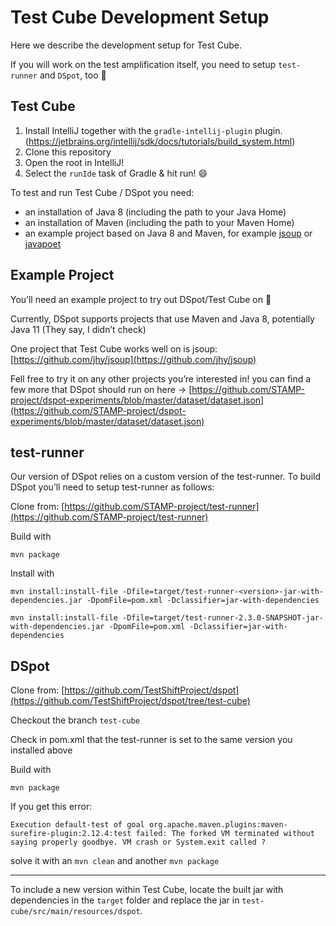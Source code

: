 # Test Cube Development Setup
Here we describe the development setup for Test Cube.

If you will work on the test amplification itself, you need to setup `test-runner` and `DSpot`, too 🙂

## Test Cube

1. Install IntelliJ together with the `gradle-intellij-plugin` plugin. (https://jetbrains.org/intellij/sdk/docs/tutorials/build_system.html)
2. Clone this repository
3. Open the root in IntelliJ!
4. Select the `runIde` task of Gradle & hit run! 😄

To test and run Test Cube / DSpot you need:
- an installation of Java 8 (including the path to your Java Home)
- an installation of Maven (including the path to your Maven Home)
- an example project based on Java 8 and Maven, for example [jsoup](https://github.com/jhy/jsoup) or [javapoet](https://github.com/square/javapoet)

## Example Project

You’ll need an example project to try out DSpot/Test Cube on 🙂

Currently, DSpot supports projects that use Maven and Java 8, potentially Java 11 (They say, I didn’t check)

One project that Test Cube works well on is jsoup: [https://github.com/jhy/jsoup](https://github.com/jhy/jsoup)

Fell free to try it on any other projects you’re interested in! you can find a few more that DSpot should run on here → [https://github.com/STAMP-project/dspot-experiments/blob/master/dataset/dataset.json](https://github.com/STAMP-project/dspot-experiments/blob/master/dataset/dataset.json)

## test-runner
Our version of DSpot relies on a custom version of the test-runner. To build DSpot you’ll need to setup test-runner as follows:

Clone from: [https://github.com/STAMP-project/test-runner](https://github.com/STAMP-project/test-runner)

Build with

```
mvn package
```

Install with

```
mvn install:install-file -Dfile=target/test-runner-<version>-jar-with-dependencies.jar -DpomFile=pom.xml -Dclassifier=jar-with-dependencies
```

```
mvn install:install-file -Dfile=target/test-runner-2.3.0-SNAPSHOT-jar-with-dependencies.jar -DpomFile=pom.xml -Dclassifier=jar-with-dependencies
```

## DSpot

Clone from: [https://github.com/TestShiftProject/dspot](https://github.com/TestShiftProject/dspot/tree/test-cube)

Checkout the branch `test-cube`

Check in pom.xml that the test-runner is set to the same version you installed above

Build with

```
mvn package
```

If you get this error:

`Execution default-test of goal org.apache.maven.plugins:maven-surefire-plugin:2.12.4:test failed: The forked VM terminated without saying properly goodbye. VM crash or System.exit called ?`

solve it with an `mvn clean` and another `mvn package`

----

To include a new version within Test Cube, locate the built jar with dependencies in the `target` folder  and replace the jar in `test-cube/src/main/resources/dspot`.
